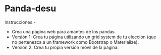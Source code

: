# Panda-desu

Instrucciones.-
- Crea una página web para amantes de los pandas. 
- Versión 1: Crea tu página utilizando un grid system de tu elección (que no pertenezca a un framework como Bootstrap o Materialize). 
- Versión 2: Crea tu propia versión móvil de la página.
